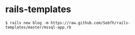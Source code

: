rails-templates
===============
```
$ rails new blog -m https://raw.github.com/Sebfh/rails-templates/master/mssql-app.rb
```